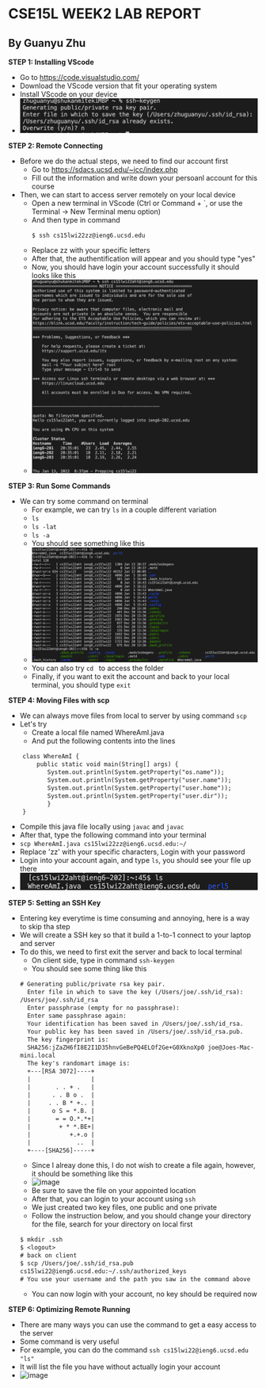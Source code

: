# CSE15L WEEK2 LAB REPORT
## By Guanyu Zhu 
**STEP 1: Installing VScode**
- Go to https://code.visualstudio.com/
- Download the VScode version that fit your operating system
- Install VScode on your device
- ![picture](Screen%20Shot%202022-01-13%20at%209.21.55%20PM.png)

**STEP 2: Remote Connecting**
- Before we do the actual steps, we need to find our account first
  - Go to https://sdacs.ucsd.edu/~icc/index.php
  - Fill out the information and write down your persoanl account for this course
- Then, we can start to access server remotely on your local device
  - Open a new terminal in VScode (Ctrl or Command + `, or use the Terminal → New Terminal menu option)  
  - And then type in command
    ```
    $ ssh cs15lwi22zz@ieng6.ucsd.edu
    ```
  - Replace zz with your specific letters
  - After that, the authentification will appear and you should type "yes"
  - Now, you should have login your account successfully it should looks like this
  - ![image](https://github.com/g6zhu/cse15l-lab-reports/blob/main/Screen%20Shot%202022-01-13%20at%208.38.01%20PM.png)

**STEP 3: Run Some Commands**
- We can try some command on terminal
  - For example, we can try ```ls``` in a couple different variation
  - ```ls ```
  - ```ls -lat ```
  - ```ls -a ```
  - You should see something like this
  - ![image](https://github.com/g6zhu/cse15l-lab-reports/blob/main/Screen%20Shot%202022-01-13%20at%208.43.49%20PM.png)
  - You can also try ```cd ``` to access the folder
  - Finally, if you want to exit the account and back to your local terminal, you should type ```exit```

**STEP 4: Moving Files with scp**
- We can always move files from local to server by using command ```scp```
- Let's try
  - Create a local file named WhereAmI.java
  - And put the following contents into the lines
```
    class WhereAmI {
        public static void main(String[] args) {
           System.out.println(System.getProperty("os.name"));
           System.out.println(System.getProperty("user.name"));
           System.out.println(System.getProperty("user.home"));
           System.out.println(System.getProperty("user.dir"));
           }
    }
```
- Compile this java file locally using ```javac``` and ```javac```
- After that, type the following command into your terminal
- ```scp WhereAmI.java cs15lwi22zz@ieng6.ucsd.edu:~/```
- Replace 'zz' with your specific characters, Login with your password
- Login into your account again, and type ```ls```, you should see your file up there
- ![image](https://github.com/g6zhu/cse15l-lab-reports/blob/main/Screen%20Shot%202022-01-13%20at%209.00.29%20PM.png)

**STEP 5: Setting an SSH Key**
- Entering key everytime is time consuming and annoying, here is a way to skip tha step
- We will create a SSH key so that it build a 1-to-1 connect to your laptop and server
- To do this, we need to first exit the server and back to local terminal
  - On client side, type in command ```ssh-keygen```
  - You should see some thing like this
  ```
  # Generating public/private rsa key pair.
    Enter file in which to save the key (/Users/joe/.ssh/id_rsa): /Users/joe/.ssh/id_rsa
    Enter passphrase (empty for no passphrase): 
    Enter same passphrase again: 
    Your identification has been saved in /Users/joe/.ssh/id_rsa.
    Your public key has been saved in /Users/joe/.ssh/id_rsa.pub.
    The key fingerprint is:
    SHA256:jZaZH6fI8E2I1D35hnvGeBePQ4ELOf2Ge+G0XknoXp0 joe@Joes-Mac-mini.local
    The key's randomart image is:
    +---[RSA 3072]----+
    |                 |
    |       . . + .   |
    |      . . B o .  |
    |     . . B * +.. |
    |      o S = *.B. |
    |       = = O.*.*+|
    |        + * *.BE+|
    |           +.+.o |
    |             ..  |
    +----[SHA256]-----+
     ``` 
  - Since I alreay done this, I do not wish to create a file again, however, it should be something like this
  - ![image](https://github.com/g6zhu/cse15l-lab-reports/blob/main/Screen%20Shot%202022-01-13%20at%209.21.55%20PM.png)
  - Be sure to save the file on your appointed location   
  - After that, you can login to your account using ```ssh```
  - We just created two key files, one public and one private
  - Follow the instruction below, and you should change your directory for the file, search for your directory on local first
  ```
  $ mkdir .ssh
  $ <logout>
  # back on client
  $ scp /Users/joe/.ssh/id_rsa.pub cs15lwi22@ieng6.ucsd.edu:~/.ssh/authorized_keys
  # You use your username and the path you saw in the command above
  ```
  - You can now login with your account, no key should be required now

**STEP 6: Optimizing Remote Running**
- There are many ways you can use the command to get a easy access to the server
- Some command is very useful
- For example, you can do the command ```ssh cs15lwi22@ieng6.ucsd.edu "ls"```
- It will list the file you have without actually login your account
- ![image](https://github.com/g6zhu/cse15l-lab-reports/blob/main/Screen%20Shot%202022-01-13%20at%209.17.07%20PM.png)
